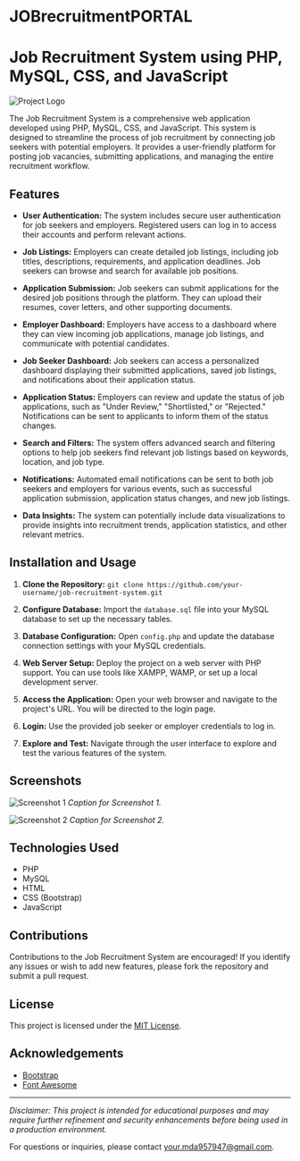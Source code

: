# JOBrecruitmentPORTAL

# Job Recruitment System using PHP, MySQL, CSS, and JavaScript

![Project Logo](link_to_logo_if_available)

The Job Recruitment System is a comprehensive web application developed using PHP, MySQL, CSS, and JavaScript. This system is designed to streamline the process of job recruitment by connecting job seekers with potential employers. It provides a user-friendly platform for posting job vacancies, submitting applications, and managing the entire recruitment workflow.

## Features

- **User Authentication:** The system includes secure user authentication for job seekers and employers. Registered users can log in to access their accounts and perform relevant actions.

- **Job Listings:** Employers can create detailed job listings, including job titles, descriptions, requirements, and application deadlines. Job seekers can browse and search for available job positions.

- **Application Submission:** Job seekers can submit applications for the desired job positions through the platform. They can upload their resumes, cover letters, and other supporting documents.

- **Employer Dashboard:** Employers have access to a dashboard where they can view incoming job applications, manage job listings, and communicate with potential candidates.

- **Job Seeker Dashboard:** Job seekers can access a personalized dashboard displaying their submitted applications, saved job listings, and notifications about their application status.

- **Application Status:** Employers can review and update the status of job applications, such as "Under Review," "Shortlisted," or "Rejected." Notifications can be sent to applicants to inform them of the status changes.

- **Search and Filters:** The system offers advanced search and filtering options to help job seekers find relevant job listings based on keywords, location, and job type.

- **Notifications:** Automated email notifications can be sent to both job seekers and employers for various events, such as successful application submission, application status changes, and new job listings.

- **Data Insights:** The system can potentially include data visualizations to provide insights into recruitment trends, application statistics, and other relevant metrics.

## Installation and Usage

1. **Clone the Repository:** `git clone https://github.com/your-username/job-recruitment-system.git`

2. **Configure Database:** Import the `database.sql` file into your MySQL database to set up the necessary tables.

3. **Database Configuration:** Open `config.php` and update the database connection settings with your MySQL credentials.

4. **Web Server Setup:** Deploy the project on a web server with PHP support. You can use tools like XAMPP, WAMP, or set up a local development server.

5. **Access the Application:** Open your web browser and navigate to the project's URL. You will be directed to the login page.

6. **Login:** Use the provided job seeker or employer credentials to log in.

7. **Explore and Test:** Navigate through the user interface to explore and test the various features of the system.

## Screenshots

![Screenshot 1](link_to_screenshot1)
*Caption for Screenshot 1.*

![Screenshot 2](link_to_screenshot2)
*Caption for Screenshot 2.*

## Technologies Used

- PHP
- MySQL
- HTML
- CSS (Bootstrap)
- JavaScript

## Contributions

Contributions to the Job Recruitment System are encouraged! If you identify any issues or wish to add new features, please fork the repository and submit a pull request.

## License

This project is licensed under the [MIT License](LICENSE).

## Acknowledgements

- [Bootstrap](https://getbootstrap.com)
- [Font Awesome](https://fontawesome.com)

---

*Disclaimer: This project is intended for educational purposes and may require further refinement and security enhancements before being used in a production environment.*

For questions or inquiries, please contact [your.mda957947@gmail.com](mailto:your.mda957947@gmail.com).
